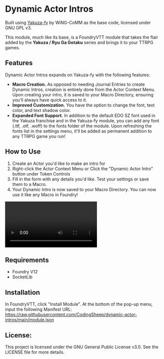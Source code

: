# Dynamic Actor Intros

Built using [Yakuza-fy](https://github.com/WiNG-CoMM/yakuza-fy) by WiNG-CoMM as the base code, licensed under GNU GPL v3.

This module, much like its base, is a FoundryVTT module that takes the flair added by the **Yakuza / Ryu Ga Gotaku** series and brings it to your TTRPG games.

## Features
Dynamic Actor Intros expands on Yakuza-fy with the following features:
- **Macro Creation.** As opposed to needing Journal Entries to create Dynamic Intros, creation is entirely done from the Actor Context Menu. Upon creating your intro, it is saved to your Macro Directory, ensuring you'll always have quick access to it.
- **Improved Customization.** You have the option to change the font, text color, and text shadow color.
- **Expanded Font Support.** In addition to the default EDO SZ font used in the Yakuza franchise and in the Yakuza-fy module, you can add any font (.ttf, .otf, .woff) to the fonts folder of the module. Upon refreshing the fonts list in the settings menu, it'll be added as permanent addition to any TTRPG game you run!

## How to Use
1) Create an Actor you'd like to make an intro for
2) Right-click the Actor Context Menu or Click the "Dynamic Actor Intro" button under Token Controls
3) Fill in the form with any details you'd like. Test your settings or save them to a Macro.
4) Your Dynamic Intro is now saved to your Macro Directory. You can now use it like any Macro in Foundry!
   
<video src="https://github.com/CodingSheep/dynamic-actor-intros/blob/main/_doc/Dynamic%20Actor%20Intros%20Tutorial.mp4"></video>

## Requirements
- Foundry V12
- SocketLib

## Installation
In FoundryVTT, click "Install Module". At the bottom of the pop-up menu, input the following Manifest URL: https://raw.githubusercontent.com/CodingSheep/dynamic-actor-intros/main/module.json

## License:
This project is licensed under the GNU General Public License v3.0. See the LICENSE file for more details.
